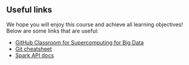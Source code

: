 ## Useful links

We hope you will enjoy this course and achieve all learning objectives!
Below are some links that are useful:

* [GitHub Classroom for Supercomputing for Big Data](https://classroom.github.com/g/j4FjBg_-)
* [Git cheatsheet](https://rogerdudler.github.io/git-guide)
* [Spark API docs](https://spark.apache.org/docs/2.4.6/api/scala/index.html#org.apache.spark.package)
